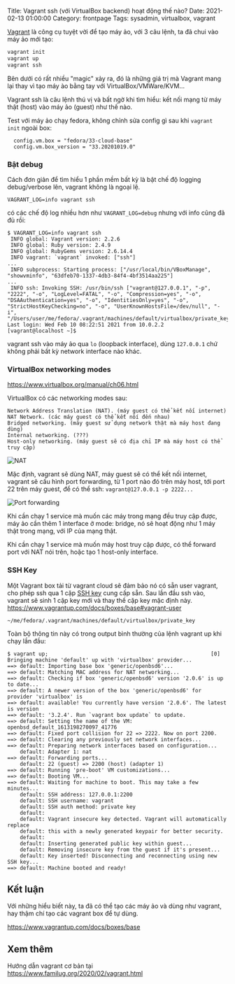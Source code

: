 Title: Vagrant ssh (với VirtualBox backend) hoạt động thế nào?
Date: 2021-02-13 01:00:00
Category: frontpage
Tags: sysadmin, virtualbox, vagrant

[Vagrant](https://www.familug.org/2020/02/vagrant.html)
là công cụ tuyệt vời để tạo máy ảo, với 3 câu lệnh, ta đã
chui vào máy ảo mới tạo:

```sh
vagrant init
vagrant up
vagrant ssh
```

Bên dưới có rất nhiều "magic" xảy ra, đó là những giá trị mà Vagrant
mang lại thay vì tạo máy ào bằng tay với VirtualBox/VMWare/KVM...

Vagrant ssh là câu lệnh thú vị và bất ngờ khi tìm hiểu: kết nối
mạng từ máy thật (host) vào máy ảo (guest) như thế nào.

Test với máy ảo chạy fedora, không chỉnh sửa config gì sau khi `vagrant init` ngoài box:
```
  config.vm.box = "fedora/33-cloud-base"
  config.vm.box_version = "33.20201019.0"
```

### Bật debug 

Cách đơn giản để tìm hiểu 1 phần mềm bất kỳ là bật chế độ 
logging debug/verbose lên, vagrant không là ngoại lệ.

```
VAGRANT_LOG=info vagrant ssh
```

có các chế độ log nhiều hơn như `VAGRANT_LOG=debug` nhưng
với info cũng đã đủ rồi:

```
$ VAGRANT_LOG=info vagrant ssh
 INFO global: Vagrant version: 2.2.6
 INFO global: Ruby version: 2.4.9
 INFO global: RubyGems version: 2.6.14.4
 INFO vagrant: `vagrant` invoked: ["ssh"]
...
 INFO subprocess: Starting process: ["/usr/local/bin/VBoxManage", "showvminfo", "63dfeb70-1337-4db3-84f4-4bf3514aa225"]
...
 INFO ssh: Invoking SSH: /usr/bin/ssh ["vagrant@127.0.0.1", "-p", "2222", "-o", "LogLevel=FATAL", "-o", "Compression=yes", "-o", "DSAAuthentication=yes", "-o", "IdentitiesOnly=yes", "-o", "StrictHostKeyChecking=no", "-o", "UserKnownHostsFile=/dev/null", "-i", "/Users/user/me/fedora/.vagrant/machines/default/virtualbox/private_key"]
Last login: Wed Feb 10 08:22:51 2021 from 10.0.2.2
[vagrant@localhost ~]$ 
```

vagrant ssh vào máy ảo qua `lo` (loopback interface), dùng `127.0.0.1` chứ
không phải bất kỳ network interface nào khác.

### VirtualBox networking modes

https://www.virtualbox.org/manual/ch06.html

VirtualBox có các networking modes sau: 

```
Network Address Translation (NAT). (máy guest có thể kết nối internet)
NAT Network. (các máy guest có thể kết nôí đến nhau)
Bridged networking. (máy guest sử dụng network thật mà máy host đang dùng)
Internal networking. (???)
Host-only networking. (máy guest sẽ có địa chỉ IP mà máy host có thể truy cập)
```

![NAT]({static}/images/nat.png)

Mặc định, vagrant sẽ dùng NAT, máy guest sẽ có thể kết nối internet, vagrant
sẽ cấu hình port forwarding, từ 1 port nào đó trên máy host, tới port 22 trên
máy guest, để có thể ssh: `vagrant@127.0.0.1 -p 2222...`


![Port forwarding]({static}/images/portforwarding.png)

Khi cần chạy 1 service mà muốn các máy trong mạng đều truy cập được, máy ảo
cần thêm 1 interface ở mode: bridge, nó sẽ hoạt động như 1 máy thật trong mạng,
với IP của mạng thật.

Khi cần chạy 1 service mà muốn máy host truy cập được, có thể forward port
với NAT nói trên, hoặc tạo 1 host-only interface.

### SSH Key
Một Vagrant box tải từ vagrant cloud sẽ đảm bảo nó có sẵn user vagrant,
cho phép ssh qua 1 cặp [SSH key](https://github.com/hashicorp/vagrant/tree/main/keys)
cung cấp sẵn. Sau lần đầu ssh vào,
vagrant sẽ sinh 1 cặp key mới và thay thế cặp key mặc định này.
https://www.vagrantup.com/docs/boxes/base#vagrant-user

```
~/me/fedora/.vagrant/machines/default/virtualbox/private_key
```

Toàn bộ thông tin này có trong output bình thường của lệnh vagrant up
khi chạy lần đầu:
```
$ vagrant up;                                                    [0]
Bringing machine 'default' up with 'virtualbox' provider...
==> default: Importing base box 'generic/openbsd6'...
==> default: Matching MAC address for NAT networking...
==> default: Checking if box 'generic/openbsd6' version '2.0.6' is up to date...
==> default: A newer version of the box 'generic/openbsd6' for provider 'virtualbox' is
==> default: available! You currently have version '2.0.6'. The latest is version
==> default: '3.2.4'. Run `vagrant box update` to update.
==> default: Setting the name of the VM: openbsd_default_1613198270097_41776
==> default: Fixed port collision for 22 => 2222. Now on port 2200.
==> default: Clearing any previously set network interfaces...
==> default: Preparing network interfaces based on configuration...
    default: Adapter 1: nat
==> default: Forwarding ports...
    default: 22 (guest) => 2200 (host) (adapter 1)
==> default: Running 'pre-boot' VM customizations...
==> default: Booting VM...
==> default: Waiting for machine to boot. This may take a few minutes...
    default: SSH address: 127.0.0.1:2200
    default: SSH username: vagrant
    default: SSH auth method: private key
    default: 
    default: Vagrant insecure key detected. Vagrant will automatically replace
    default: this with a newly generated keypair for better security.
    default: 
    default: Inserting generated public key within guest...
    default: Removing insecure key from the guest if it's present...
    default: Key inserted! Disconnecting and reconnecting using new SSH key...
==> default: Machine booted and ready!
```

## Kết luận
Với những hiểu biết này, ta đã có thể tạo các máy ảo và dùng như
vagrant, hay thậm chí tạo các vagrant box để tự dùng.

https://www.vagrantup.com/docs/boxes/base

## Xem thêm 
Hướng dẫn vagrant cơ bản tại https://www.familug.org/2020/02/vagrant.html
